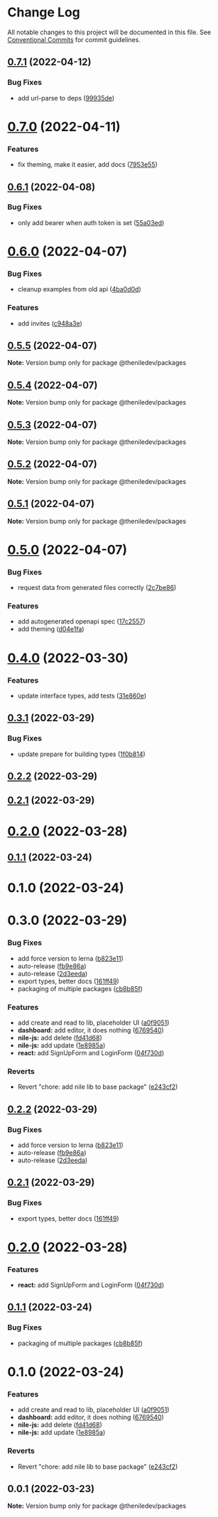 # Change Log

All notable changes to this project will be documented in this file.
See [Conventional Commits](https://conventionalcommits.org) for commit guidelines.

## [0.7.1](https://github.com/TheNileDev/nile-js/compare/v0.7.0...v0.7.1) (2022-04-12)


### Bug Fixes

* add url-parse to deps ([99935de](https://github.com/TheNileDev/nile-js/commit/99935de80cdedd3d890d0f931531190262b0deb5))





# [0.7.0](https://github.com/TheNileDev/nile-js/compare/v0.6.1...v0.7.0) (2022-04-11)


### Features

* fix theming, make it easier, add docs ([7953e55](https://github.com/TheNileDev/nile-js/commit/7953e55cd8e71db997ffa326b013ccf18160c64d))





## [0.6.1](https://github.com/TheNileDev/nile-js/compare/v0.6.0...v0.6.1) (2022-04-08)


### Bug Fixes

* only add bearer when auth token is set ([55a03ed](https://github.com/TheNileDev/nile-js/commit/55a03ed73c10608cdbad2af1a1171cd7d59e1867))





# [0.6.0](https://github.com/TheNileDev/nile-js/compare/v0.5.5...v0.6.0) (2022-04-07)

### Bug Fixes

- cleanup examples from old api ([4ba0d0d](https://github.com/TheNileDev/nile-js/commit/4ba0d0d7f46e60c3fad8c85bc4031a570b0b7d41))

### Features

- add invites ([c948a3e](https://github.com/TheNileDev/nile-js/commit/c948a3eacbdb9b4d30d43726282680f7767b7663))

## [0.5.5](https://github.com/TheNileDev/nile-js/compare/v0.5.4...v0.5.5) (2022-04-07)

**Note:** Version bump only for package @theniledev/packages

## [0.5.4](https://github.com/TheNileDev/nile-js/compare/v0.5.3...v0.5.4) (2022-04-07)

**Note:** Version bump only for package @theniledev/packages

## [0.5.3](https://github.com/TheNileDev/nile-js/compare/v0.5.2...v0.5.3) (2022-04-07)

**Note:** Version bump only for package @theniledev/packages

## [0.5.2](https://github.com/TheNileDev/nile-js/compare/v0.5.1...v0.5.2) (2022-04-07)

**Note:** Version bump only for package @theniledev/packages

## [0.5.1](https://github.com/TheNileDev/nile-js/compare/v0.5.0...v0.5.1) (2022-04-07)

**Note:** Version bump only for package @theniledev/packages

# [0.5.0](https://github.com/TheNileDev/nile-js/compare/v0.4.0...v0.5.0) (2022-04-07)

### Bug Fixes

- request data from generated files correctly ([2c7be86](https://github.com/TheNileDev/nile-js/commit/2c7be86b2fbab45f26d61fd7596460f0600c4cc0))

### Features

- add autogenerated openapi spec ([17c2557](https://github.com/TheNileDev/nile-js/commit/17c2557040f4b00648d934610f1c2cb3d1f3e240))
- add theming ([d04e1fa](https://github.com/TheNileDev/nile-js/commit/d04e1fa841315f4d98e2ba22fc27458eebc276f0))

# [0.4.0](https://github.com/TheNileDev/nile-js/compare/v0.3.1...v0.4.0) (2022-03-30)

### Features

- update interface types, add tests ([31e860e](https://github.com/TheNileDev/nile-js/commit/31e860e95b1bcd49da6b06ab05a50cdcf11cd1e0))

## [0.3.1](https://github.com/TheNileDev/nile-js/compare/v0.3.0...v0.3.1) (2022-03-29)

### Bug Fixes

- update prepare for building types ([1f0b814](https://github.com/TheNileDev/nile-js/commit/1f0b814801a382b14e06f0432b15d987daa1a073))

## [0.2.2](https://github.com/TheNileDev/nile-js/compare/v0.2.1...v0.2.2) (2022-03-29)

## [0.2.1](https://github.com/TheNileDev/nile-js/compare/v0.2.0...v0.2.1) (2022-03-29)

# [0.2.0](https://github.com/TheNileDev/nile-js/compare/v0.1.1...v0.2.0) (2022-03-28)

## [0.1.1](https://github.com/TheNileDev/nile-js/compare/v0.1.0...v0.1.1) (2022-03-24)

# 0.1.0 (2022-03-24)

# 0.3.0 (2022-03-29)

### Bug Fixes

- add force version to lerna ([b823e11](https://github.com/TheNileDev/nile-js/commit/b823e113952767c07b1802e1acc926c4cfe0171d))
- auto-release ([fb9e86a](https://github.com/TheNileDev/nile-js/commit/fb9e86aab898300f6b240c74290ea164776ac131))
- auto-release ([2d3eeda](https://github.com/TheNileDev/nile-js/commit/2d3eeda31883f9e6404be7d9ae7f2eda68911a5c))
- export types, better docs ([161ff49](https://github.com/TheNileDev/nile-js/commit/161ff495f889e1d91e02f1c32be0f21fb5255b52))
- packaging of multiple packages ([cb8b85f](https://github.com/TheNileDev/nile-js/commit/cb8b85f6354afc084087930899662469040c22e3))

### Features

- add create and read to lib, placeholder UI ([a0f9051](https://github.com/TheNileDev/nile-js/commit/a0f90510e142b0b41881b7906837089f7cc6ffea))
- **dashboard:** add editor, it does nothing ([6769540](https://github.com/TheNileDev/nile-js/commit/676954058acb3ad0771b91d4bed8151e962dd995))
- **nile-js:** add delete ([fd41d68](https://github.com/TheNileDev/nile-js/commit/fd41d68a663c4e778deae3c6d636af12a04a54a6))
- **nile-js:** add update ([1e8985a](https://github.com/TheNileDev/nile-js/commit/1e8985adb36882bbc7b038af601118c76fb9c3e7))
- **react:** add SignUpForm and LoginForm ([04f730d](https://github.com/TheNileDev/nile-js/commit/04f730daa35909296cfc6a470237b5d1c1ab2f80))

### Reverts

- Revert "chore: add nile lib to base package" ([e243cf2](https://github.com/TheNileDev/nile-js/commit/e243cf29d8ecdbb362e88631d4a4b025158219ed))

## [0.2.2](https://github.com/TheNileDev/nile-js/compare/v0.2.1...v0.2.2) (2022-03-29)

### Bug Fixes

- add force version to lerna ([b823e11](https://github.com/TheNileDev/nile-js/commit/b823e113952767c07b1802e1acc926c4cfe0171d))
- auto-release ([fb9e86a](https://github.com/TheNileDev/nile-js/commit/fb9e86aab898300f6b240c74290ea164776ac131))
- auto-release ([2d3eeda](https://github.com/TheNileDev/nile-js/commit/2d3eeda31883f9e6404be7d9ae7f2eda68911a5c))

## [0.2.1](https://github.com/TheNileDev/nile-js/compare/v0.2.0...v0.2.1) (2022-03-29)

### Bug Fixes

- export types, better docs ([161ff49](https://github.com/TheNileDev/nile-js/commit/161ff495f889e1d91e02f1c32be0f21fb5255b52))

# [0.2.0](https://github.com/TheNileDev/nile-js/compare/v0.1.1...v0.2.0) (2022-03-28)

### Features

- **react:** add SignUpForm and LoginForm ([04f730d](https://github.com/TheNileDev/nile-js/commit/04f730daa35909296cfc6a470237b5d1c1ab2f80))

## [0.1.1](https://github.com/TheNileDev/nile-js/compare/v0.1.0...v0.1.1) (2022-03-24)

### Bug Fixes

- packaging of multiple packages ([cb8b85f](https://github.com/TheNileDev/nile-js/commit/cb8b85f6354afc084087930899662469040c22e3))

# 0.1.0 (2022-03-24)

### Features

- add create and read to lib, placeholder UI ([a0f9051](https://github.com/TheNileDev/nile-js/commit/a0f90510e142b0b41881b7906837089f7cc6ffea))
- **dashboard:** add editor, it does nothing ([6769540](https://github.com/TheNileDev/nile-js/commit/676954058acb3ad0771b91d4bed8151e962dd995))
- **nile-js:** add delete ([fd41d68](https://github.com/TheNileDev/nile-js/commit/fd41d68a663c4e778deae3c6d636af12a04a54a6))
- **nile-js:** add update ([1e8985a](https://github.com/TheNileDev/nile-js/commit/1e8985adb36882bbc7b038af601118c76fb9c3e7))

### Reverts

- Revert "chore: add nile lib to base package" ([e243cf2](https://github.com/TheNileDev/nile-js/commit/e243cf29d8ecdbb362e88631d4a4b025158219ed))

## 0.0.1 (2022-03-23)

**Note:** Version bump only for package @theniledev/packages
